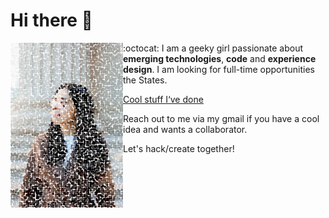 # Hi there 👋

<img align="left" width="180" height="264" src="./WechatIMG87.jpeg">

:octocat: I am a geeky girl passionate about **emerging technologies**, **code** and **experience design**. I am looking for full-time opportunities the States.

 
[Cool stuff I‘ve done](https://www.shaoying.space)

Reach out to me via my gmail if you have a cool idea and wants a collaborator.

Let's hack/create together!



<!--
**tansyl/tansyl** is a ✨ _special_ ✨ repository because its `README.md` (this file) appears on your GitHub profile.

Here are some ideas to get you started:

- 🔭 I’m currently working on ...
- 🌱 I’m currently learning ...
- 👯 I’m looking to collaborate on ...
- 🤔 I’m looking for help with ...
- 💬 Ask me about ...
- 📫 How to reach me: ...
- 😄 Pronouns: she/her/hers
- ⚡ Fun fact: ...
-->
